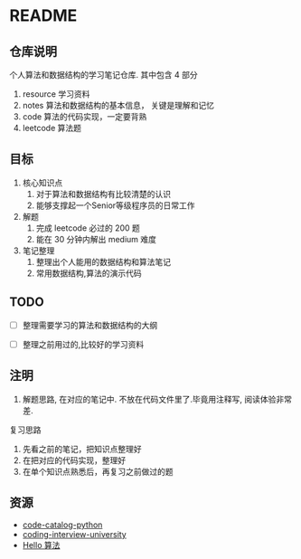 # README

## 仓库说明

个人算法和数据结构的学习笔记仓库.
其中包含 4 部分

1. resource 学习资料
2. notes 算法和数据结构的基本信息， 关键是理解和记忆
3. code  算法的代码实现，一定要背熟
4. leetcode 算法题

## 目标

1. 核心知识点
   1. 对于算法和数据结构有比较清楚的认识
   2. 能够支撑起一个Senior等级程序员的日常工作
2. 解题
   1. 完成 leetcode 必过的 200 题
   2. 能在 30 分钟内解出 medium 难度
3. 笔记整理
   1. 整理出个人能用的数据结构和算法笔记
   2. 常用数据结构,算法的演示代码

## TODO

- [ ] 整理需要学习的算法和数据结构的大纲
- [ ] 整理之前用过的,比较好的学习资料


## 注明

1. 解题思路, 在对应的笔记中.
不放在代码文件里了.毕竟用注释写, 阅读体验非常差.

复习思路
1. 先看之前的笔记，把知识点整理好
2. 在把对应的代码实现，整理好
3. 在单个知识点熟悉后，再复习之前做过的题

## 资源
- [code-catalog-python](https://github.com/jwasham/code-catalog-python/tree/master)
- [coding-interview-university](https://github.com/jwasham/coding-interview-university)
- [Hello 算法](https://www.hello-algo.com/)
